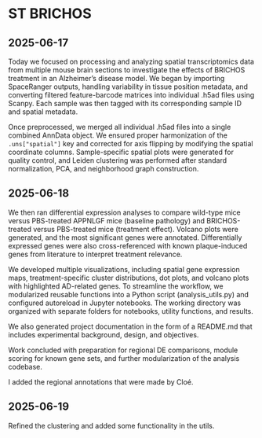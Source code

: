 # ST BRICHOS
## 2025-06-17
Today we focused on processing and analyzing spatial transcriptomics data from multiple mouse brain sections to investigate the effects of BRICHOS treatment in an Alzheimer’s disease model. We began by importing SpaceRanger outputs, handling variability in tissue position metadata, and converting filtered feature-barcode matrices into individual .h5ad files using Scanpy. Each sample was then tagged with its corresponding sample ID and spatial metadata.

Once preprocessed, we merged all individual .h5ad files into a single combined AnnData object. We ensured proper harmonization of the ```.uns["spatial"]``` key and corrected for axis flipping by modifying the spatial coordinate columns. Sample-specific spatial plots were generated for quality control, and Leiden clustering was performed after standard normalization, PCA, and neighborhood graph construction. 

## 2025-06-18
We then ran differential expression analyses to compare wild-type mice versus PBS-treated APPNLGF mice (baseline pathology) and BRICHOS-treated versus PBS-treated mice (treatment effect). Volcano plots were generated, and the most significant genes were annotated. Differentially expressed genes were also cross-referenced with known plaque-induced genes from literature to interpret treatment relevance.

We developed multiple visualizations, including spatial gene expression maps, treatment-specific cluster distributions, dot plots, and volcano plots with highlighted AD-related genes. To streamline the workflow, we modularized reusable functions into a Python script (analysis_utils.py) and configured autoreload in Jupyter notebooks. The working directory was organized with separate folders for notebooks, utility functions, and results.

We also generated project documentation in the form of a README.md that includes experimental background, design, and objectives. 

Work concluded with preparation for regional DE comparisons, module scoring for known gene sets, and further modularization of the analysis codebase.

I added the regional annotations that were made by Cloé. 

## 2025-06-19
Refined the clustering and added some functionality in the utils. 
